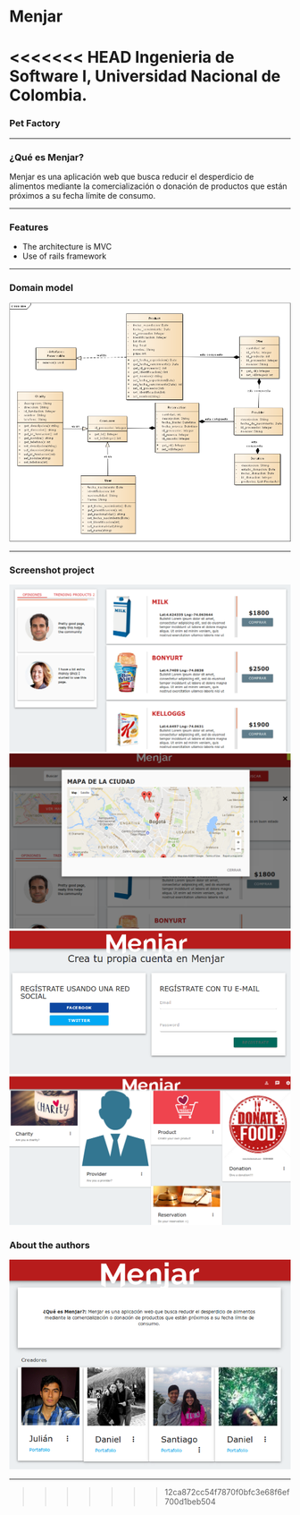 # Menjar
<<<<<<< HEAD
Ingenieria de Software I, Universidad Nacional de Colombia.
=======

### Pet Factory
---

### ¿Qué es Menjar?

Menjar es una aplicación web que busca reducir el desperdicio de alimentos mediante la comercialización o donación de productos que están próximos a su fecha límite de consumo.

---

### Features

- The architecture is MVC
- Use of rails framework

---

### Domain model

![Alt Domain Model](docs/domain.png?raw=true "Domain model")


---

### Screenshot project

![Alt Pet Factory](docs/opinions.png?raw=true "Title")
![Alt Pet Factory](docs/locate.png?raw=true "Title")
![Alt Pet Factory](docs/register.png?raw=true "Title")
![Alt Pet Factory](docs/functions.png?raw=true "Title")


### About the authors

![Alt Pet Factory](docs/about.png?raw=true "Title")

---
>>>>>>> 12ca872cc54f7870f0bfc3e68f6ef700d1beb504
